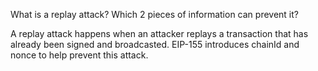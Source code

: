 What is a replay attack? Which 2 pieces of information can prevent it?

A replay attack happens when an attacker replays a transaction that has already been signed and broadcasted. EIP-155 introduces chainId and nonce to help prevent this attack.